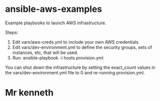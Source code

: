 ansible-aws-examples
====================

Example playbooks to launch AWS infrastructure.

Steps:

1. Edit vars/aws-creds.yml to include your own AWS credentials
2. Edit vars/dev-environment.yml to define the security groups,
   sets of instances, etc, that will be used.
3. Run: ansible-playbook -i hosts provision.yml

You can shut down the infrastructure by setting the exact_count values
in the vars/dev-environment.yml file to 0 and re-running provision.yml.
# Mr kenneth